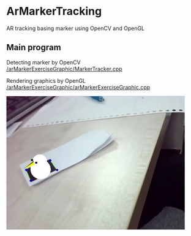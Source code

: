 # ArMarkerTracking
AR tracking basing marker using OpenCV and OpenGL

## Main program
Detecting marker by OpenCV  
[/arMarkerExerciseGraphic/MarkerTracker.cpp](https://github.com/AtshshiMori/ArMarkerTracking/blob/master/arMarkerExerciseGraphic/MarkerTracker.cpp)  

Rendering graphics by OpenGL  
[/arMarkerExerciseGraphic/arMarkerExerciseGraphic.cpp](https://github.com/AtshshiMori/ArMarkerTracking/blob/master/arMarkerExerciseGraphic/arMarkerExerciseGraphic.cpp)  

![artracking](/arMarkerExerciseGraphic/artracking.jpg "artrcking")
